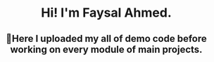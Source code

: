 <h1 align="center">Hi! I'm Faysal Ahmed.</h1>
<h2 align="center">🔩Here I uploaded my all of demo code before working on every module of main projects.</h2>



